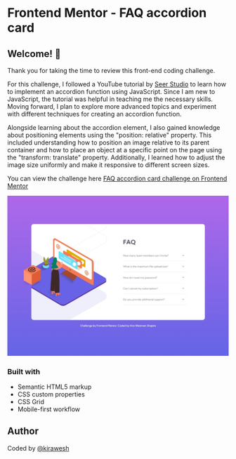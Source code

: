 # Frontend Mentor - FAQ accordion card

## Welcome! 👋

Thank you for taking the time to review this front-end coding challenge.

For this challenge, I followed a YouTube tutorial by [Seer Studio](https://www.youtube.com/watch?v=mLZGpEHgOO8&t=1513s) to learn how to implement an accordion function using JavaScript. Since I am new to JavaScript, the tutorial was helpful in teaching me the necessary skills. Moving forward, I plan to explore more advanced topics and experiment with different techniques for creating an accordion function.

Alongside learning about the accordion element, I also gained knowledge about positioning elements using the "position: relative" property. This included understanding how to position an image relative to its parent container and how to place an object at a specific point on the page using the "transform: translate" property. Additionally, I learned how to adjust the image size uniformly and make it responsive to different screen sizes.

You can view the challenge here [FAQ accordion card challenge on Frontend Mentor](https://www.frontendmentor.io/challenges/faq-accordion-card-XlyjD0Oam)

![](screenshot/screenshot.jpeg)


### Built with

- Semantic HTML5 markup
- CSS custom properties
- CSS Grid
- Mobile-first workflow

## Author

Coded by [@kirawesh](https://www.frontendmentor.io/profile/kirawesh)